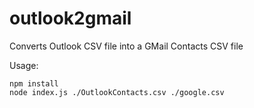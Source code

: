 # outlook2gmail
Converts Outlook CSV file into a GMail Contacts CSV file

Usage:
```
npm install
node index.js ./OutlookContacts.csv ./google.csv
```
